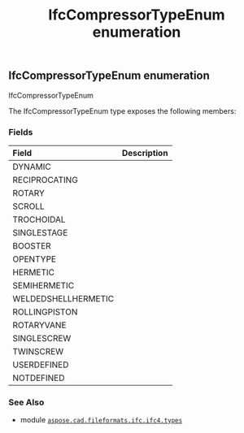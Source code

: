 ﻿---
title: IfcCompressorTypeEnum enumeration
second_title: Aspose.CAD for Python via .NET API References
description: 
type: docs
weight: 2270
url: /python-net/aspose.cad.fileformats.ifc.ifc4.types/ifccompressortypeenum/
is_root: false
---

## IfcCompressorTypeEnum enumeration

IfcCompressorTypeEnum



The IfcCompressorTypeEnum type exposes the following members:

### Fields
| Field | Description |
| :- | :- |
| DYNAMIC |  |
| RECIPROCATING |  |
| ROTARY |  |
| SCROLL |  |
| TROCHOIDAL |  |
| SINGLESTAGE |  |
| BOOSTER |  |
| OPENTYPE |  |
| HERMETIC |  |
| SEMIHERMETIC |  |
| WELDEDSHELLHERMETIC |  |
| ROLLINGPISTON |  |
| ROTARYVANE |  |
| SINGLESCREW |  |
| TWINSCREW |  |
| USERDEFINED |  |
| NOTDEFINED |  |



### See Also
* module [`aspose.cad.fileformats.ifc.ifc4.types`](..)
